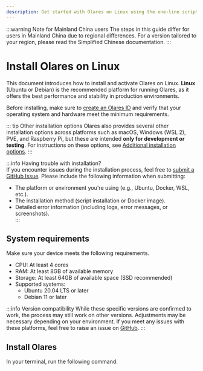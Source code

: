 ```yaml
---
description: Get started with Olares on Linux using the one-line script
---
```

:::warning Note for Mainland China users
The steps in this guide differ for users in Mainland China due to regional differences. For a version tailored to your region, please read the Simplified Chinese documentation.
:::

# Install Olares on Linux

This document introduces how to install and activate Olares on Linux. **Linux** (Ubuntu or Debian) is the recommended platform for running Olares, as it offers the best performance and stability in production environments.

Before installing, make sure to [create an Olares ID](create-olares-id.md) and verify that your operating system and hardware meet the minimum requirements.

::: tip Other installation options
Olares also provides several other installation options across platforms such as macOS, Windows (WSL 2), PVE, and Raspberry Pi, but these are intended **only for development or testing**. For instructions on these options, see [Additional installation options](/developer/install/additional-installations.md).
:::

:::info Having trouble with installation?  
If you encounter issues during the installation process, feel free to [submit a GitHub Issue](https://github.com/beclab/Olares/issues/new). Please include the following information when submitting: 

- The platform or environment you're using (e.g., Ubuntu, Docker, WSL, etc.).  
- The installation method (script installation or Docker image).  
- Detailed error information (including logs, error messages, or screenshots).  
:::

## System requirements

Make sure your device meets the following requirements.

- CPU: At least 4 cores
- RAM: At least 8GB of available memory
- Storage: At least 64GB of available space (SSD recommended)
- Supported systems:
    - Ubuntu 20.04 LTS or later
    - Debian 11 or later

:::info Version compatibility
While these specific versions are confirmed to work, the process may still work on other versions. Adjustments may be necessary depending on your environment. If you meet any issues with these platforms, feel free to raise an issue on [GitHub](https://github.com/beclab/Olares/issues/new).
:::

## Install Olares

In your terminal, run the following command:

<!--@include: ./reusables.md{4,33}-->

<!--@include: ./activate-olares.md-->

<!--@include: ./log-in-to-olares.md-->

<!--@include: ./reusables.md{35,39}-->
